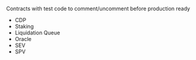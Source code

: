 Contracts with test code to comment/uncomment before production ready
- CDP
- Staking
- Liquidation Queue
- Oracle
- SEV
- SPV
